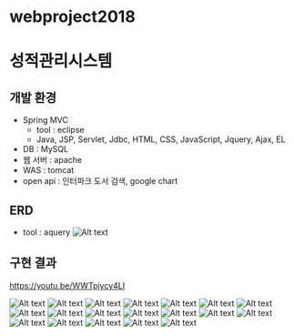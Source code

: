 # webproject2018

성적관리시스템
=============


개발 환경
-------------
  * Spring MVC
    * tool : eclipse
    * Java, JSP, Servlet, Jdbc, HTML, CSS, JavaScript, Jquery, Ajax, EL 
  * DB : MySQL
  * 웹 서버 : apache
  * WAS : tomcat
  * open api : 인터파크 도서 검색, google chart
  
  

ERD
-------------
  * tool : aquery ![Alt text](/3차(성적관리ERD).png)


구현 결과
--------------
https://youtu.be/WWTpjycy4LI

![Alt text](/슬라이드1_.PNG)
![Alt text](/슬라이드3.PNG)
![Alt text](/슬라이드4.PNG)
![Alt text](/슬라이드5.PNG)
![Alt text](/슬라이드6.PNG)
![Alt text](/슬라이드7.PNG)
![Alt text](/슬라이드8.PNG)
![Alt text](/슬라이드9.PNG)
![Alt text](/슬라이드10.PNG)
![Alt text](/슬라이드11.PNG)
![Alt text](/슬라이드12.PNG)
![Alt text](/슬라이드13.PNG)
![Alt text](/슬라이드14.PNG)
![Alt text](/슬라이드15.PNG)
![Alt text](/슬라이드16.PNG)
![Alt text](/슬라이드17.PNG)
![Alt text](/슬라이드18.PNG)
![Alt text](/슬라이드19.PNG)
![Alt text](/슬라이드20_.PNG)

